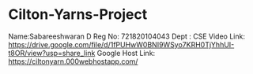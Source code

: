 # Cilton-Yarns-Project
Name:Sabareeshwaran D
Reg No: 721820104043
Dept : CSE
Video Link: https://drive.google.com/file/d/1fPUHwW0BNI9WSyo7KRH0TjYhhUI-t8OR/view?usp=share_link
Google Host Link: https://ciltonyarn.000webhostapp.com/


